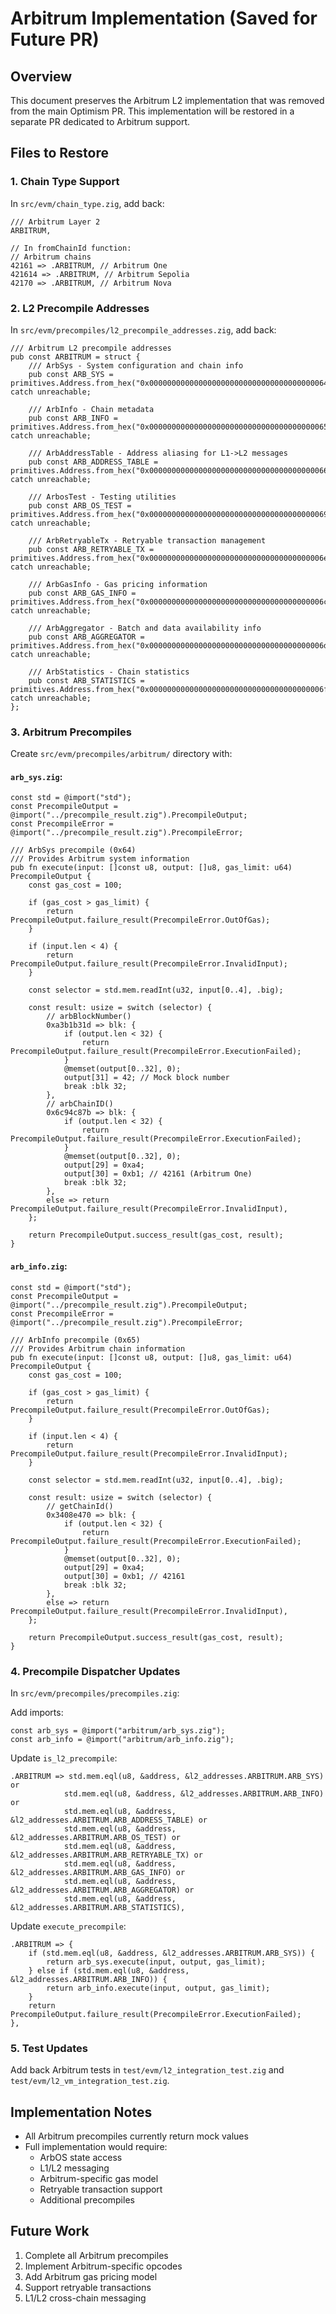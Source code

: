 # Arbitrum Implementation (Saved for Future PR)

## Overview
This document preserves the Arbitrum L2 implementation that was removed from the main Optimism PR. This implementation will be restored in a separate PR dedicated to Arbitrum support.

## Files to Restore

### 1. Chain Type Support
In `src/evm/chain_type.zig`, add back:
```zig
/// Arbitrum Layer 2
ARBITRUM,

// In fromChainId function:
// Arbitrum chains
42161 => .ARBITRUM, // Arbitrum One
421614 => .ARBITRUM, // Arbitrum Sepolia
42170 => .ARBITRUM, // Arbitrum Nova
```

### 2. L2 Precompile Addresses
In `src/evm/precompiles/l2_precompile_addresses.zig`, add back:
```zig
/// Arbitrum L2 precompile addresses
pub const ARBITRUM = struct {
    /// ArbSys - System configuration and chain info
    pub const ARB_SYS = primitives.Address.from_hex("0x0000000000000000000000000000000000000064") catch unreachable;
    
    /// ArbInfo - Chain metadata  
    pub const ARB_INFO = primitives.Address.from_hex("0x0000000000000000000000000000000000000065") catch unreachable;
    
    /// ArbAddressTable - Address aliasing for L1->L2 messages
    pub const ARB_ADDRESS_TABLE = primitives.Address.from_hex("0x0000000000000000000000000000000000000066") catch unreachable;
    
    /// ArbosTest - Testing utilities
    pub const ARB_OS_TEST = primitives.Address.from_hex("0x0000000000000000000000000000000000000069") catch unreachable;
    
    /// ArbRetryableTx - Retryable transaction management
    pub const ARB_RETRYABLE_TX = primitives.Address.from_hex("0x000000000000000000000000000000000000006e") catch unreachable;
    
    /// ArbGasInfo - Gas pricing information
    pub const ARB_GAS_INFO = primitives.Address.from_hex("0x000000000000000000000000000000000000006c") catch unreachable;
    
    /// ArbAggregator - Batch and data availability info
    pub const ARB_AGGREGATOR = primitives.Address.from_hex("0x000000000000000000000000000000000000006d") catch unreachable;
    
    /// ArbStatistics - Chain statistics
    pub const ARB_STATISTICS = primitives.Address.from_hex("0x000000000000000000000000000000000000006f") catch unreachable;
};
```

### 3. Arbitrum Precompiles
Create `src/evm/precompiles/arbitrum/` directory with:

#### `arb_sys.zig`:
```zig
const std = @import("std");
const PrecompileOutput = @import("../precompile_result.zig").PrecompileOutput;
const PrecompileError = @import("../precompile_result.zig").PrecompileError;

/// ArbSys precompile (0x64)
/// Provides Arbitrum system information
pub fn execute(input: []const u8, output: []u8, gas_limit: u64) PrecompileOutput {
    const gas_cost = 100;
    
    if (gas_cost > gas_limit) {
        return PrecompileOutput.failure_result(PrecompileError.OutOfGas);
    }
    
    if (input.len < 4) {
        return PrecompileOutput.failure_result(PrecompileError.InvalidInput);
    }
    
    const selector = std.mem.readInt(u32, input[0..4], .big);
    
    const result: usize = switch (selector) {
        // arbBlockNumber()
        0xa3b1b31d => blk: {
            if (output.len < 32) {
                return PrecompileOutput.failure_result(PrecompileError.ExecutionFailed);
            }
            @memset(output[0..32], 0);
            output[31] = 42; // Mock block number
            break :blk 32;
        },
        // arbChainID()
        0x6c94c87b => blk: {
            if (output.len < 32) {
                return PrecompileOutput.failure_result(PrecompileError.ExecutionFailed);
            }
            @memset(output[0..32], 0);
            output[29] = 0xa4;
            output[30] = 0xb1; // 42161 (Arbitrum One)
            break :blk 32;
        },
        else => return PrecompileOutput.failure_result(PrecompileError.InvalidInput),
    };
    
    return PrecompileOutput.success_result(gas_cost, result);
}
```

#### `arb_info.zig`:
```zig
const std = @import("std");
const PrecompileOutput = @import("../precompile_result.zig").PrecompileOutput;
const PrecompileError = @import("../precompile_result.zig").PrecompileError;

/// ArbInfo precompile (0x65)
/// Provides Arbitrum chain information
pub fn execute(input: []const u8, output: []u8, gas_limit: u64) PrecompileOutput {
    const gas_cost = 100;
    
    if (gas_cost > gas_limit) {
        return PrecompileOutput.failure_result(PrecompileError.OutOfGas);
    }
    
    if (input.len < 4) {
        return PrecompileOutput.failure_result(PrecompileError.InvalidInput);
    }
    
    const selector = std.mem.readInt(u32, input[0..4], .big);
    
    const result: usize = switch (selector) {
        // getChainId()
        0x3408e470 => blk: {
            if (output.len < 32) {
                return PrecompileOutput.failure_result(PrecompileError.ExecutionFailed);
            }
            @memset(output[0..32], 0);
            output[29] = 0xa4;
            output[30] = 0xb1; // 42161
            break :blk 32;
        },
        else => return PrecompileOutput.failure_result(PrecompileError.InvalidInput),
    };
    
    return PrecompileOutput.success_result(gas_cost, result);
}
```

### 4. Precompile Dispatcher Updates
In `src/evm/precompiles/precompiles.zig`:

Add imports:
```zig
const arb_sys = @import("arbitrum/arb_sys.zig");
const arb_info = @import("arbitrum/arb_info.zig");
```

Update `is_l2_precompile`:
```zig
.ARBITRUM => std.mem.eql(u8, &address, &l2_addresses.ARBITRUM.ARB_SYS) or
            std.mem.eql(u8, &address, &l2_addresses.ARBITRUM.ARB_INFO) or
            std.mem.eql(u8, &address, &l2_addresses.ARBITRUM.ARB_ADDRESS_TABLE) or
            std.mem.eql(u8, &address, &l2_addresses.ARBITRUM.ARB_OS_TEST) or
            std.mem.eql(u8, &address, &l2_addresses.ARBITRUM.ARB_RETRYABLE_TX) or
            std.mem.eql(u8, &address, &l2_addresses.ARBITRUM.ARB_GAS_INFO) or
            std.mem.eql(u8, &address, &l2_addresses.ARBITRUM.ARB_AGGREGATOR) or
            std.mem.eql(u8, &address, &l2_addresses.ARBITRUM.ARB_STATISTICS),
```

Update `execute_precompile`:
```zig
.ARBITRUM => {
    if (std.mem.eql(u8, &address, &l2_addresses.ARBITRUM.ARB_SYS)) {
        return arb_sys.execute(input, output, gas_limit);
    } else if (std.mem.eql(u8, &address, &l2_addresses.ARBITRUM.ARB_INFO)) {
        return arb_info.execute(input, output, gas_limit);
    }
    return PrecompileOutput.failure_result(PrecompileError.ExecutionFailed);
},
```

### 5. Test Updates
Add back Arbitrum tests in `test/evm/l2_integration_test.zig` and `test/evm/l2_vm_integration_test.zig`.

## Implementation Notes
- All Arbitrum precompiles currently return mock values
- Full implementation would require:
  - ArbOS state access
  - L1/L2 messaging
  - Arbitrum-specific gas model
  - Retryable transaction support
  - Additional precompiles

## Future Work
1. Complete all Arbitrum precompiles
2. Implement Arbitrum-specific opcodes
3. Add Arbitrum gas pricing model
4. Support retryable transactions
5. L1/L2 cross-chain messaging